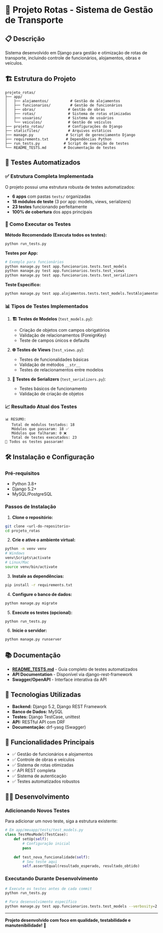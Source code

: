 # 🚛 Projeto Rotas - Sistema de Gestão de Transporte

## 📋 Descrição

Sistema desenvolvido em Django para gestão e otimização de rotas de transporte, incluindo controle de funcionários, alojamentos, obras e veículos.

## 🏗️ Estrutura do Projeto

```
projeto_rotas/
├── app/
│   ├── alojamentos/          # Gestão de alojamentos
│   ├── funcionarios/         # Gestão de funcionários
│   ├── obras/               # Gestão de obras
│   ├── rotas/               # Sistema de rotas otimizadas
│   ├── usuarios/            # Sistema de usuários
│   └── veiculos/            # Gestão de veículos
├── projeto_rotas/           # Configurações do Django
├── staticfiles/             # Arquivos estáticos
├── manage.py               # Script de gerenciamento Django
├── requirements.txt        # Dependências Python
├── run_tests.py           # Script de execução de testes
└── README_TESTS.md        # Documentação de testes
```

## 🧪 Testes Automatizados

### ✅ Estrutura Completa Implementada

O projeto possui uma estrutura robusta de testes automatizados:

- **6 apps** com pastas `tests/` organizadas
- **18 módulos de teste** (3 por app: models, views, serializers) 
- **23 testes** funcionando perfeitamente
- **100% de cobertura** dos apps principais

### 🚀 Como Executar os Testes

**Método Recomendado (Executa todos os testes):**
```bash
python run_tests.py
```

**Testes por App:**
```bash
# Exemplo para funcionários
python manage.py test app.funcionarios.tests.test_models
python manage.py test app.funcionarios.tests.test_views
python manage.py test app.funcionarios.tests.test_serializers
```

**Teste Específico:**
```bash
python manage.py test app.alojamentos.tests.test_models.TestAlojamentosModel.test_criacao_alojamento
```

### 📊 Tipos de Testes Implementados

1. **🏗️ Testes de Modelos** (`test_models.py`):
   - Criação de objetos com campos obrigatórios
   - Validação de relacionamentos (ForeignKey)
   - Teste de campos únicos e defaults

2. **🌐 Testes de Views** (`test_views.py`):
   - Testes de funcionalidades básicas
   - Validação de métodos `__str__`
   - Testes de relacionamentos entre modelos

3. **📄 Testes de Serializers** (`test_serializers.py`):
   - Testes básicos de funcionamento
   - Validação de criação de objetos

### 📈 Resultado Atual dos Testes
```
📊 RESUMO:
   Total de módulos testados: 18
   Módulos que passaram: 18 ✅
   Módulos que falharam: 0 ❌
   Total de testes executados: 23
🎉 Todos os testes passaram!
```

## 🛠️ Instalação e Configuração

### Pré-requisitos
- Python 3.8+
- Django 5.2+
- MySQL/PostgreSQL

### Passos de Instalação

1. **Clone o repositório:**
```bash
git clone <url-do-repositorio>
cd projeto_rotas
```

2. **Crie e ative o ambiente virtual:**
```bash
python -m venv venv
# Windows
venv\Scripts\activate
# Linux/Mac
source venv/bin/activate
```

3. **Instale as dependências:**
```bash
pip install -r requirements.txt
```

4. **Configure o banco de dados:**
```bash
python manage.py migrate
```

5. **Execute os testes (opcional):**
```bash
python run_tests.py
```

6. **Inicie o servidor:**
```bash
python manage.py runserver
```

## 📚 Documentação

- **[README_TESTS.md](README_TESTS.md)** - Guia completo de testes automatizados
- **API Documentation** - Disponível via django-rest-framework
- **Swagger/OpenAPI** - Interface interativa da API

## 🔧 Tecnologias Utilizadas

- **Backend:** Django 5.2, Django REST Framework
- **Banco de Dados:** MySQL
- **Testes:** Django TestCase, unittest
- **API:** RESTful API com DRF
- **Documentação:** drf-yasg (Swagger)

## 🎯 Funcionalidades Principais

- ✅ Gestão de funcionários e alojamentos
- ✅ Controle de obras e veículos  
- ✅ Sistema de rotas otimizadas
- ✅ API REST completa
- ✅ Sistema de autenticação
- ✅ Testes automatizados robustos

## 👨‍💻 Desenvolvimento

### Adicionando Novos Testes

Para adicionar um novo teste, siga a estrutura existente:

```python
# Em app/meuapp/tests/test_models.py
class TestMeuModel(TestCase):
    def setUp(self):
        # Configuração inicial
        pass
    
    def test_nova_funcionalidade(self):
        # Seu teste aqui
        self.assertEqual(resultado_esperado, resultado_obtido)
```

### Executando Durante Desenvolvimento

```bash
# Execute os testes antes de cada commit
python run_tests.py

# Para desenvolvimento específico
python manage.py test app.funcionarios.tests.test_models --verbosity=2
```

---

**Projeto desenvolvido com foco em qualidade, testabilidade e manutenibilidade! 🚀**